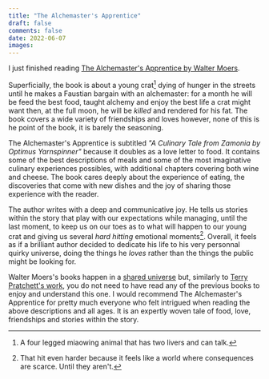 ```yaml
---
title: "The Alchemaster's Apprentice"
draft: false
comments: false
date: 2022-06-07
images:
---
```


I just finished reading [The Alchemaster's Apprentice by Walter Moers](https://www.goodreads.com/book/show/6479198-the-alchemaster-s-apprentice).

Superficially, the book is about a young crat[^1] dying of hunger in the streets until he makes a Faustian bargain with an alchemaster: for a month he will be feed the best food, taught alchemy and enjoy the best life a crat might want then, at the full moon, he will be *killed* and rendered for his fat.
The book covers a wide variety of friendships and loves however, none of this is he point of the book, it is barely the seasoning.

The Alchemaster's Apprentice is subtitled *"A Culinary Tale from Zamonia by Optimus Yarnspinner"* because it doubles as a love letter to food.
It contains some of the best descriptions of meals and some of the most imaginative culinary experiences possibles, with additional chapters covering both wine and cheese.
The book cares deeply about the experience of eating, the discoveries that come with new dishes and the joy of sharing those experience with the reader.

The author writes with a deep and communicative joy.
He tells us stories within the story that play with our expectations while managing, until the last moment, to keep us on our toes as to what will happen to our young crat and giving us several *hard hitting* emotional moments[^2].
Overall, it feels as if a brilliant author decided to dedicate his life to his very personnal quirky universe, doing the things he *loves* rather than the things the public might be looking for.

Walter Moers's books happen in a [shared universe](https://www.goodreads.com/series/70616-zamonien) but, similarly to [Terry Pratchett's work](https://www.goodreads.com/series/40650-discworld), you do not need to have read any of the previous books to enjoy and understand this one.
I would recommend The Alchemaster's Apprentice for pretty much everyone who felt intrigued when reading the above descriptions and all ages.
It is an expertly woven tale of food, love, friendships and stories within the story.

[^1]: A four legged miaowing animal that has two livers and can talk.

[^2]: That hit even harder because it feels like a world where consequences are scarce. Until they aren't.